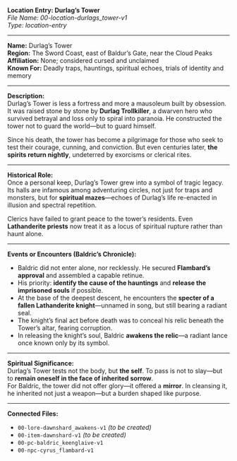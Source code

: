 **Location Entry: Durlag’s Tower**  
*File Name: 00-location-durlags_tower-v1*  
*Type: location-entry*

---

**Name:** Durlag’s Tower  
**Region:** The Sword Coast, east of Baldur’s Gate, near the Cloud Peaks  
**Affiliation:** None; considered cursed and unclaimed  
**Known For:** Deadly traps, hauntings, spiritual echoes, trials of identity and memory

---

**Description:**  
Durlag’s Tower is less a fortress and more a mausoleum built by obsession. It was raised stone by stone by **Durlag Trollkiller**, a dwarven hero who survived betrayal and loss only to spiral into paranoia. He constructed the tower not to guard the world—but to guard himself.

Since his death, the tower has become a pilgrimage for those who seek to test their courage, cunning, and conviction. But even centuries later, **the spirits return nightly**, undeterred by exorcisms or clerical rites.

---

**Historical Role:**  
Once a personal keep, Durlag’s Tower grew into a symbol of tragic legacy. Its halls are infamous among adventuring circles, not just for traps and monsters, but for **spiritual mazes**—echoes of Durlag’s life re-enacted in illusion and spectral repetition.

Clerics have failed to grant peace to the tower’s residents. Even **Lathanderite priests** now treat it as a locus of spiritual rupture rather than haunt alone.

---

**Events or Encounters (Baldric’s Chronicle):**  
- Baldric did not enter alone, nor recklessly. He secured **Flambard’s approval** and assembled a capable retinue.  
- His priority: **identify the cause of the hauntings** and **release the imprisoned souls** if possible.  
- At the base of the deepest descent, he encounters the **specter of a fallen Lathanderite knight**—unnamed in song, but still bearing a radiant seal.  
- The knight’s final act before death was to conceal his relic beneath the Tower’s altar, fearing corruption.  
- In releasing the knight’s soul, Baldric **awakens the relic**—a radiant lance once known only by its symbol.

---

**Spiritual Significance:**  
Durlag’s Tower tests not the body, but **the self**. To pass is not to slay—but to **remain oneself in the face of inherited sorrow**.  
For Baldric, the tower did not offer glory—it offered a **mirror**. In cleansing it, he inherited not just a weapon—but a burden shaped like purpose.

---

**Connected Files:**  
- `00-lore-dawnshard_awakens-v1` *(to be created)*  
- `00-item-dawnshard-v1` *(to be created)*  
- `00-pc-baldric_keenglaive-v1`  
- `00-npc-cyrus_flambard-v1`
